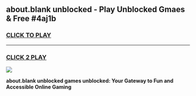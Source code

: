 
## about.blank unblocked - Play Unblocked Gmaes & Free #4aj1b
<h3>
<a href="https://news.freeplayer.one?title=about.blank_unblocked&ref=03M">CLICK TO PLAY</a></h3>
<hr>

<h3>
<a href="https://news.freeplayer.one?title=about.blank_unblocked&ref=03M">CLICK 2 PLAY</a>
  
</h3>

<a href="https://news.freeplayer.one?title=about.blank_unblocked&ref=03M"><img src="https://clearcache.store/games.png"></a>


**about.blank unblocked games unblocked: Your Gateway to Fun and Accessible Online Gaming**
